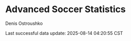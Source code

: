 # Advanced Soccer Statistics
Denis Ostroushko

<!-- gfm -->

Last successful data update: 2025-08-14 04:20:55 CST

